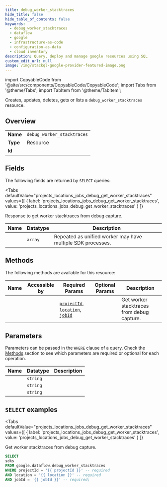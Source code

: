 ```yaml
--- 
title: debug_worker_stacktraces
hide_title: false
hide_table_of_contents: false
keywords:
  - debug_worker_stacktraces
  - dataflow
  - google
  - infrastructure-as-code
  - configuration-as-data
  - cloud inventory
description: Query, deploy and manage google resources using SQL
custom_edit_url: null
image: /img/stackql-google-provider-featured-image.png
---
```


import CopyableCode from '@site/src/components/CopyableCode/CopyableCode';
import Tabs from '@theme/Tabs';
import TabItem from '@theme/TabItem';

Creates, updates, deletes, gets or lists a <code>debug_worker_stacktraces</code> resource.

## Overview
<table><tbody>
<tr><td><b>Name</b></td><td><code>debug_worker_stacktraces</code></td></tr>
<tr><td><b>Type</b></td><td>Resource</td></tr>
<tr><td><b>Id</b></td><td><CopyableCode code="google.dataflow.debug_worker_stacktraces" /></td></tr>
</tbody></table>

## Fields

The following fields are returned by `SELECT` queries:

<Tabs
    defaultValue="projects_locations_jobs_debug_get_worker_stacktraces"
    values={[
        { label: 'projects_locations_jobs_debug_get_worker_stacktraces', value: 'projects_locations_jobs_debug_get_worker_stacktraces' }
    ]}
>
<TabItem value="projects_locations_jobs_debug_get_worker_stacktraces">

Response to get worker stacktraces from debug capture.

<table>
<thead>
    <tr>
    <th>Name</th>
    <th>Datatype</th>
    <th>Description</th>
    </tr>
</thead>
<tbody>
<tr>
    <td><CopyableCode code="sdks" /></td>
    <td><code>array</code></td>
    <td>Repeated as unified worker may have multiple SDK processes.</td>
</tr>
</tbody>
</table>
</TabItem>
</Tabs>

## Methods

The following methods are available for this resource:

<table>
<thead>
    <tr>
    <th>Name</th>
    <th>Accessible by</th>
    <th>Required Params</th>
    <th>Optional Params</th>
    <th>Description</th>
    </tr>
</thead>
<tbody>
<tr>
    <td><a href="#projects_locations_jobs_debug_get_worker_stacktraces"><CopyableCode code="projects_locations_jobs_debug_get_worker_stacktraces" /></a></td>
    <td><CopyableCode code="select" /></td>
    <td><a href="#parameter-projectId"><code>projectId</code></a>, <a href="#parameter-location"><code>location</code></a>, <a href="#parameter-jobId"><code>jobId</code></a></td>
    <td></td>
    <td>Get worker stacktraces from debug capture.</td>
</tr>
</tbody>
</table>

## Parameters

Parameters can be passed in the `WHERE` clause of a query. Check the [Methods](#methods) section to see which parameters are required or optional for each operation.

<table>
<thead>
    <tr>
    <th>Name</th>
    <th>Datatype</th>
    <th>Description</th>
    </tr>
</thead>
<tbody>
<tr id="parameter-jobId">
    <td><CopyableCode code="jobId" /></td>
    <td><code>string</code></td>
    <td></td>
</tr>
<tr id="parameter-location">
    <td><CopyableCode code="location" /></td>
    <td><code>string</code></td>
    <td></td>
</tr>
<tr id="parameter-projectId">
    <td><CopyableCode code="projectId" /></td>
    <td><code>string</code></td>
    <td></td>
</tr>
</tbody>
</table>

## `SELECT` examples

<Tabs
    defaultValue="projects_locations_jobs_debug_get_worker_stacktraces"
    values={[
        { label: 'projects_locations_jobs_debug_get_worker_stacktraces', value: 'projects_locations_jobs_debug_get_worker_stacktraces' }
    ]}
>
<TabItem value="projects_locations_jobs_debug_get_worker_stacktraces">

Get worker stacktraces from debug capture.

```sql
SELECT
sdks
FROM google.dataflow.debug_worker_stacktraces
WHERE projectId = '{{ projectId }}' -- required
AND location = '{{ location }}' -- required
AND jobId = '{{ jobId }}' -- required;
```
</TabItem>
</Tabs>
